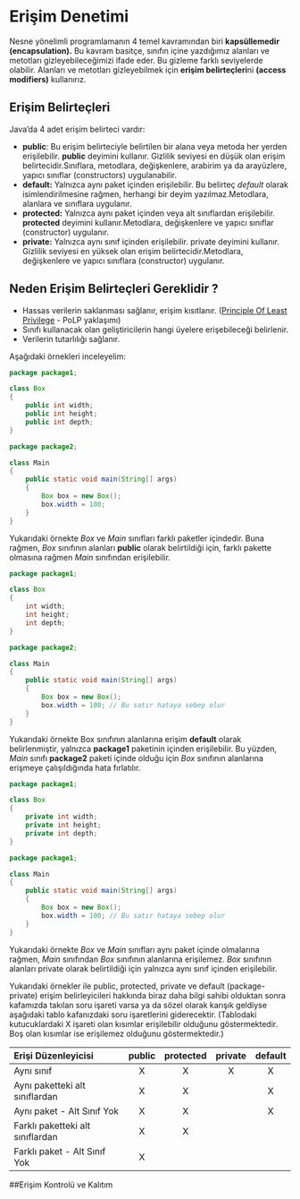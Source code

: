 # Erişim Denetimi

Nesne yönelimli programlamanın 4 temel kavramından biri **kapsüllemedir (encapsulation).** Bu kavram basitçe, sınıfın içine yazdığımız alanları ve metotları gizleyebileceğimizi ifade eder. Bu gizleme farklı seviyelerde olabilir. Alanları ve metotları gizleyebilmek için **erişim belirteçleri**ni **(access modifiers)** kullanırız.

## Erişim Belirteçleri

Java’da 4 adet erişim belirteci vardır:

- **public**: Bu erişim belirteciyle belirtilen bir alana veya metoda her yerden erişilebilir. **public** deyimini kullanır. Gizlilik seviyesi en düşük olan erişim belirtecidir.Sınıflara, metodlara, değişkenlere, arabirim ya da arayüzlere, yapıcı sınıflar (constructors) uygulanabilir.
- **default:** Yalnızca aynı paket içinden erişilebilir. Bu belirteç _default_ olarak isimlendirilmesine rağmen, herhangi bir deyim yazılmaz.Metodlara, alanlara ve sınıflara uygulanır.
- **protected:** Yalnızca aynı paket içinden veya alt sınıflardan erişilebilir. **protected** deyimini kullanır.Metodlara, değişkenlere ve yapıcı sınıflar (constructor) uygulanır.
- **private:** Yalnızca aynı sınıf içinden erişilebilir. private deyimini kullanır. Gizlilik seviyesi en yüksek olan erişim belirtecidir.Metodlara, değişkenlere ve yapıcı sınıflara (constructor) uygulanır.

## Neden Erişim Belirteçleri Gereklidir ?

- Hassas verilerin saklanması sağlanır, erişim kısıtlanır. ([Principle Of Least Privilege](https://en.wikipedia.org/wiki/Principle_of_least_privilege) - PoLP yaklaşımı)
- Sınıfı kullanacak olan geliştiricilerin hangi üyelere erişebileceği belirlenir.
- Verilerin tutarlılığı sağlanır.

Aşağıdaki örnekleri inceleyelim:

```java
package package1;

class Box
{
	public int width;
	public int height;
	public int depth;
}
```

```java
package package2;

class Main
{
	public static void main(String[] args)
	{
		Box box = new Box();
		box.width = 100;
	}
}
```

Yukarıdaki örnekte _Box_ ve _Main_ sınıfları farklı paketler içindedir. Buna rağmen, _Box_ sınıfının alanları **public** olarak belirtildiği için, farklı pakette olmasına rağmen _Main_ sınıfından erişilebilir.

```java
package package1;

class Box
{
	int width;
	int height;
	int depth;
}
```

```java
package package2;

class Main
{
	public static void main(String[] args)
	{
        Box box = new Box();
	    box.width = 100; // Bu satır hataya sebep olur
	}
}
```

Yukarıdaki örnekte Box sınıfının alanlarına erişim **default** olarak belirlenmiştir, yalnızca **package1** paketinin içinden erişilebilir. Bu yüzden, _Main_ sınıfı **package2** paketi içinde olduğu için _Box_ sınıfının alanlarına erişmeye çalışıldığında hata fırlatılır.

```java
package package1;

class Box
{
	private int width;
	private int height;
	private int depth;
}
```

```java
package package1;

class Main
{
	public static void main(String[] args)
    {
		Box box = new Box();
		box.width = 100; // Bu satır hataya sebep olur
	}
}
```

Yukarıdaki örnekte _Box_ ve _Main_ sınıfları aynı paket içinde olmalarına rağmen, _Main_ sınıfından _Box_ sınıfının alanlarına erişilemez. _Box_ sınıfının alanları private olarak belirtildiği için yalnızca aynı sınıf içinden erişilebilir.

Yukarıdaki örnekler ile public, protected, private ve default (package-private) erişim belirleyicileri hakkında biraz daha bilgi sahibi olduktan sonra kafamızda takılan soru işareti varsa ya da sözel olarak karışık geldiyse aşağıdaki tablo kafanızdaki soru işaretlerini giderecektir. (Tablodaki kutucuklardaki X işareti olan kısımlar erişilebilir olduğunu göstermektedir. Boş olan kısımlar ise erişilemez olduğunu göstermektedir.)

| Erişi Düzenleyicisi              | public | protected | private | default |
| :------------------------------- | :----: | :-------: | :-----: | :-----: |
| Aynı sınıf                       |   X    |     X     |    X    |    X    |
| Aynı paketteki alt sınıflardan   |   X    |     X     |         |    X    |
| Aynı paket - Alt Sınıf Yok       |   X    |     X     |         |    X    |
| Farklı paketteki alt sınıflardan |   X    |     X     |         |         |
| Farklı paket - Alt Sınıf Yok     |   X    |           |         |         |

##Erişim Kontrolü ve Kalıtım

